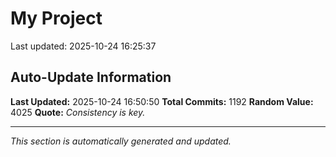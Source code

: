 # My Project


Last updated: 2025-10-24 16:25:37















































































































































































































































































































































































































































































































































































































































































































































































































































































































































































































































































































































































































































































































































































































































































































































































































































## Auto-Update Information

**Last Updated:** 2025-10-24 16:50:50
**Total Commits:** 1192
**Random Value:** 4025
**Quote:** _Consistency is key._

---
_This section is automatically generated and updated._